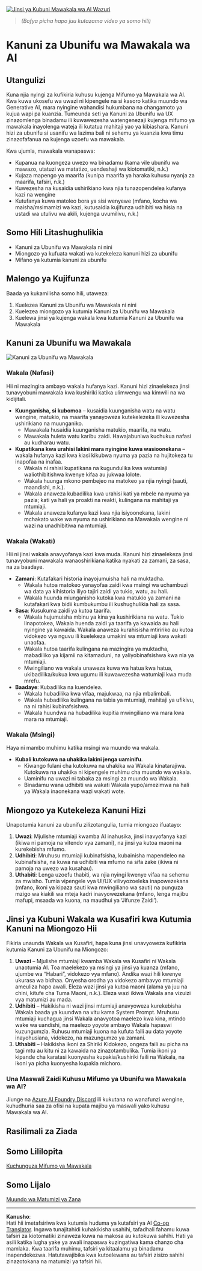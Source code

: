 <!--
CO_OP_TRANSLATOR_METADATA:
{
  "original_hash": "4c46e4ff9e349c521e2b0b17f51afa64",
  "translation_date": "2025-08-29T20:00:28+00:00",
  "source_file": "03-agentic-design-patterns/README.md",
  "language_code": "sw"
}
-->
[![Jinsi ya Kubuni Mawakala wa AI Wazuri](../../../translated_images/lesson-3-thumbnail.1092dd7a8f1074a5b26e35aa8f810814e05a22fed1765c20c14b2b508c7ae379.sw.png)](https://youtu.be/m9lM8qqoOEA?si=4KimounNKvArQQ0K)

> _(Bofya picha hapo juu kutazama video ya somo hili)_
# Kanuni za Ubunifu wa Mawakala wa AI

## Utangulizi

Kuna njia nyingi za kufikiria kuhusu kujenga Mifumo ya Mawakala wa AI. Kwa kuwa ukosefu wa uwazi ni kipengele na si kasoro katika muundo wa Generative AI, mara nyingine wahandisi hukumbana na changamoto ya kujua wapi pa kuanzia. Tumeunda seti ya Kanuni za Ubunifu wa UX zinazomlenga binadamu ili kuwawezesha watengenezaji kujenga mifumo ya mawakala inayolenga wateja ili kutatua mahitaji yao ya kibiashara. Kanuni hizi za ubunifu si usanifu wa lazima bali ni sehemu ya kuanzia kwa timu zinazofafanua na kujenga uzoefu wa mawakala.

Kwa ujumla, mawakala wanapaswa:

- Kupanua na kuongeza uwezo wa binadamu (kama vile ubunifu wa mawazo, utatuzi wa matatizo, uendeshaji wa kiotomatiki, n.k.)
- Kujaza mapengo ya maarifa (kunipa maarifa ya haraka kuhusu nyanja za maarifa, tafsiri, n.k.)
- Kuwezesha na kusaidia ushirikiano kwa njia tunazopendelea kufanya kazi na wengine
- Kutufanya kuwa matoleo bora ya sisi wenyewe (mfano, kocha wa maisha/msimamizi wa kazi, kutusaidia kujifunza udhibiti wa hisia na ustadi wa utulivu wa akili, kujenga uvumilivu, n.k.)

## Somo Hili Litashughulikia

- Kanuni za Ubunifu wa Mawakala ni nini
- Miongozo ya kufuata wakati wa kutekeleza kanuni hizi za ubunifu
- Mifano ya kutumia kanuni za ubunifu

## Malengo ya Kujifunza

Baada ya kukamilisha somo hili, utaweza:

1. Kuelezea Kanuni za Ubunifu wa Mawakala ni nini
2. Kuelezea miongozo ya kutumia Kanuni za Ubunifu wa Mawakala
3. Kuelewa jinsi ya kujenga wakala kwa kutumia Kanuni za Ubunifu wa Mawakala

## Kanuni za Ubunifu wa Mawakala

![Kanuni za Ubunifu wa Mawakala](../../../translated_images/agentic-design-principles.1cfdf8b6d3cc73c2b738951ee7b2043e224441d98babcf654be69d866120f93a.sw.png)

### Wakala (Nafasi)

Hii ni mazingira ambayo wakala hufanya kazi. Kanuni hizi zinaelekeza jinsi tunavyobuni mawakala kwa kushiriki katika ulimwengu wa kimwili na wa kidijitali.

- **Kuunganisha, si kubomoa** – kusaidia kuunganisha watu na watu wengine, matukio, na maarifa yanayoweza kutekelezeka ili kuwezesha ushirikiano na muunganiko.
  - Mawakala husaidia kuunganisha matukio, maarifa, na watu.
  - Mawakala huleta watu karibu zaidi. Hawajabuniwa kuchukua nafasi au kudharau watu.
- **Kupatikana kwa urahisi lakini mara nyingine kuwa wasioonekana** – wakala hufanya kazi kwa kiasi kikubwa nyuma ya pazia na hujitokeza tu inapofaa na inafaa.
  - Wakala ni rahisi kupatikana na kugundulika kwa watumiaji waliothibitishwa kwenye kifaa au jukwaa lolote.
  - Wakala huunga mkono pembejeo na matokeo ya njia nyingi (sauti, maandishi, n.k.).
  - Wakala anaweza kubadilika kwa urahisi kati ya mbele na nyuma ya pazia; kati ya hali ya proakti na reakti, kulingana na mahitaji ya mtumiaji.
  - Wakala anaweza kufanya kazi kwa njia isiyoonekana, lakini mchakato wake wa nyuma na ushirikiano na Mawakala wengine ni wazi na unadhibitiwa na mtumiaji.

### Wakala (Wakati)

Hii ni jinsi wakala anavyofanya kazi kwa muda. Kanuni hizi zinaelekeza jinsi tunavyobuni mawakala wanaoshirikiana katika nyakati za zamani, za sasa, na za baadaye.

- **Zamani**: Kutafakari historia inayojumuisha hali na muktadha.
  - Wakala hutoa matokeo yanayofaa zaidi kwa msingi wa uchambuzi wa data ya kihistoria iliyo tajiri zaidi ya tukio, watu, au hali.
  - Wakala huunda miunganisho kutoka kwa matukio ya zamani na kutafakari kwa bidii kumbukumbu ili kushughulikia hali za sasa.
- **Sasa**: Kusukuma zaidi ya kutoa taarifa.
  - Wakala hujumuisha mbinu ya kina ya kushirikiana na watu. Tukio linapotokea, Wakala huenda zaidi ya taarifa ya kawaida au hali nyingine ya kawaida. Wakala anaweza kurahisisha mtiririko au kutoa vidokezo vya nguvu ili kuelekeza umakini wa mtumiaji kwa wakati unaofaa.
  - Wakala hutoa taarifa kulingana na mazingira ya muktadha, mabadiliko ya kijamii na kitamaduni, na yaliyobinafsishwa kwa nia ya mtumiaji.
  - Mwingiliano wa wakala unaweza kuwa wa hatua kwa hatua, ukibadilika/kukua kwa ugumu ili kuwawezesha watumiaji kwa muda mrefu.
- **Baadaye**: Kubadilika na kuendelea.
  - Wakala hubadilika kwa vifaa, majukwaa, na njia mbalimbali.
  - Wakala hubadilika kulingana na tabia ya mtumiaji, mahitaji ya ufikivu, na ni rahisi kubinafsishwa.
  - Wakala huundwa na hubadilika kupitia mwingiliano wa mara kwa mara na mtumiaji.

### Wakala (Msingi)

Haya ni mambo muhimu katika msingi wa muundo wa wakala.

- **Kubali kutokuwa na uhakika lakini jenga uaminifu**.
  - Kiwango fulani cha kutokuwa na uhakika wa Wakala kinatarajiwa. Kutokuwa na uhakika ni kipengele muhimu cha muundo wa wakala.
  - Uaminifu na uwazi ni tabaka za msingi za muundo wa Wakala.
  - Binadamu wana udhibiti wa wakati Wakala yupo/amezimwa na hali ya Wakala inaonekana wazi wakati wote.

## Miongozo ya Kutekeleza Kanuni Hizi

Unapotumia kanuni za ubunifu zilizotangulia, tumia miongozo ifuatayo:

1. **Uwazi**: Mjulishe mtumiaji kwamba AI inahusika, jinsi inavyofanya kazi (ikiwa ni pamoja na vitendo vya zamani), na jinsi ya kutoa maoni na kurekebisha mfumo.
2. **Udhibiti**: Mruhusu mtumiaji kubinafsisha, kubainisha mapendeleo na kubinafsisha, na kuwa na udhibiti wa mfumo na sifa zake (ikiwa ni pamoja na uwezo wa kusahau).
3. **Uthabiti**: Lenga uzoefu thabiti, wa njia nyingi kwenye vifaa na sehemu za mwisho. Tumia vipengele vya UI/UX vilivyozoeleka inapowezekana (mfano, ikoni ya kipaza sauti kwa mwingiliano wa sauti) na punguza mzigo wa kiakili wa mteja kadri inavyowezekana (mfano, lenga majibu mafupi, msaada wa kuona, na maudhui ya ‘Jifunze Zaidi’).

## Jinsi ya Kubuni Wakala wa Kusafiri kwa Kutumia Kanuni na Miongozo Hii

Fikiria unaunda Wakala wa Kusafiri, hapa kuna jinsi unavyoweza kufikiria kutumia Kanuni za Ubunifu na Miongozo:

1. **Uwazi** – Mjulishe mtumiaji kwamba Wakala wa Kusafiri ni Wakala unaotumia AI. Toa maelekezo ya msingi ya jinsi ya kuanza (mfano, ujumbe wa “Habari”, vidokezo vya mfano). Andika wazi hili kwenye ukurasa wa bidhaa. Onyesha orodha ya vidokezo ambavyo mtumiaji ameuliza hapo awali. Eleza wazi jinsi ya kutoa maoni (alama ya juu na chini, kitufe cha Tuma Maoni, n.k.). Eleza wazi ikiwa Wakala ana vizuizi vya matumizi au mada.
2. **Udhibiti** – Hakikisha ni wazi jinsi mtumiaji anavyoweza kurekebisha Wakala baada ya kuundwa na vitu kama System Prompt. Mruhusu mtumiaji kuchagua jinsi Wakala anavyotoa maelezo kwa kina, mtindo wake wa uandishi, na maelezo yoyote ambayo Wakala hapaswi kuzungumzia. Ruhusu mtumiaji kuona na kufuta faili au data yoyote inayohusiana, vidokezo, na mazungumzo ya zamani.
3. **Uthabiti** – Hakikisha ikoni za Shiriki Kidokezo, ongeza faili au picha na tagi mtu au kitu ni za kawaida na zinazotambulika. Tumia ikoni ya kipande cha karatasi kuonyesha kupakia/kushiriki faili na Wakala, na ikoni ya picha kuonyesha kupakia michoro.

### Una Maswali Zaidi Kuhusu Mifumo ya Ubunifu wa Mawakala wa AI?

Jiunge na [Azure AI Foundry Discord](https://aka.ms/ai-agents/discord) ili kukutana na wanafunzi wengine, kuhudhuria saa za ofisi na kupata majibu ya maswali yako kuhusu Mawakala wa AI.

## Rasilimali za Ziada

## Somo Lililopita

[Kuchunguza Mifumo ya Mawakala](../02-explore-agentic-frameworks/README.md)

## Somo Lijalo

[Muundo wa Matumizi ya Zana](../04-tool-use/README.md)

---

**Kanusho**:  
Hati hii imetafsiriwa kwa kutumia huduma ya kutafsiri ya AI [Co-op Translator](https://github.com/Azure/co-op-translator). Ingawa tunajitahidi kuhakikisha usahihi, tafadhali fahamu kuwa tafsiri za kiotomatiki zinaweza kuwa na makosa au kutokuwa sahihi. Hati ya asili katika lugha yake ya awali inapaswa kuzingatiwa kama chanzo cha mamlaka. Kwa taarifa muhimu, tafsiri ya kitaalamu ya binadamu inapendekezwa. Hatutawajibika kwa kutoelewana au tafsiri zisizo sahihi zinazotokana na matumizi ya tafsiri hii.